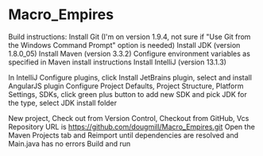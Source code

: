 Macro_Empires
=============
Build instructions:
Install Git (I'm on version 1.9.4, not sure if "Use Git from the Windows Command Prompt" option is needed)
Install JDK (version 1.8.0_05)
Install Maven (version 3.3.2)
Configure environment variables as specified in Maven install instructions
Install IntelliJ (version 13.1.3)

In IntelliJ
Configure plugins, click Install JetBrains plugin, select and install AngularJS plugin
Configure Project Defaults, Project Structure, Platform Settings, SDKs, click green plus button to add new SDK and pick JDK for the type, select JDK install folder

New project, Check out from Version Control, Checkout from GitHub, Vcs Repository URL is https://github.com/dougmill/Macro_Empires.git
Open the Maven Projects tab and Reimport until dependencies are resolved and Main.java has no errors
Build and run
